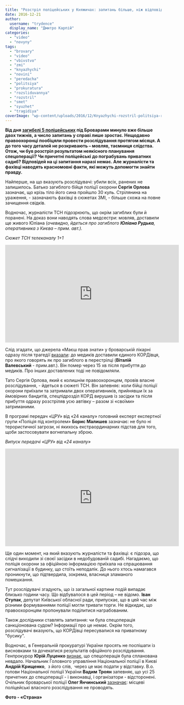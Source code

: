 ```yaml
---
title: "Розстріл поліцейських у Княжичах: запитань більше, ніж відповідей – ВІДЕО"
date: 2016-12-21
author: 
  username: "trydence"
  display_name: "Дмитро Карпій"
categories: 
  - "video"
  - "novyny"
tags: 
  - "brovary"
  - "video"
  - "vbivstvo"
  - "zmi"
  - "knyazhychi"
  - "novini"
  - "peredacha"
  - "politsiya"
  - "prokuratura"
  - "rozsliduvannya"
  - "rozstril"
  - "smet"
  - "syuzhet"
  - "tragidiya"
coverImage: "wp-content/uploads/2016/12/Knyazhychi-rozstril-politsiya-rajduzhna-Kornijchuka-SHeptytskogo.jpg"
---
```


**Від дня [загибелі 5 поліцейських](https://mpz.brovary.org/v-perestriltsi-pid-brovaramy-zagynulo-5-politsejskyh-dvoye-z-nyh-brovarchany/) під Броварами минуло вже більше двох тижнів, а число запитань у справі лише зростає. Нещодавно правоохоронці пообіцяли провести розслідування протягом місяця. А до того часу деталей не розкривають – мовляв, таємниця слідства. Отож, чи був розстріл результатом неякісного планування спецоперації? Чи причетні поліцейські до пограбувань приватних садиб? Відповідей на ці запитання наразі немає. Але журналісти та фахівці наводять красномовні факти, які можуть допомогти знайти правду.**

Найперше, на що вказують розслідувачі: убили всіх, ранених не залишилось. Батько загиблого бійця поліції охорони **Сергія Орлова** зазначає, що крізь тіло його сина пройшло 30 куль. Стрілянина на ураження, - зазначають фахівці в сюжетах ЗМІ, - більше схожа на повне зачищення свідків.

Водночас, журналісти ТСН підозрюють, що окрім загиблих були й поранені. На доказ вони наводять слова медсестри: мовляв, доставили ще живого Юліана (_очевидно, йдеться про загиблого **Юліана Рудька**, оперативника з Києва – прим. авт.)._

_Сюжет ТСН телеканалу 1+1_

<iframe src="https://www.youtube.com/embed/4KzStxbgOVw" width="560" height="315" frameborder="0" allowfullscreen="allowfullscreen"></iframe>

Слід згадати, що джерела «Маєш прав знати» у броварській лікарні одразу після трагедії [вказали](https://mpz.brovary.org/v-perestriltsi-pid-brovaramy-zagynulo-5-politsejskyh-dvoye-z-nyh-brovarchany/): до медиків доставили єдиного КОРДівця, про якого говорять як про загиблого в перестрілці (**Віталій Валевський** - прим.авт.). Він помер через 15 хв після прибуття до медиків. Про інших доставлених тоді не повідомляли.

Тато Сергія Орлова, який є колишнім правоохоронцем, провів власне розслідування, - йдеться в сюжеті ТСН. Він запевняє: коли бійці поліції охорони приїхали та затримали двох оперативників, прийнявши їх за ймовірних бандитів, спецпідрозділ КОРД вирушив із засідки та після прибуття одразу розстріляв усю автівку – разом зі «своїми» затриманими.

В програмі передач «ЦРУ» від «24 каналу» головний експерт експертної групи «Поліція під контролем» **Борис Малишев** зазначає: не було ні терористичної загрози, ні якихось екстраординарних підстав для того, щоби застосовувати вогнепальну зброю.

_Випуск передачі «ЦРУ» від «24 каналу»_

<iframe src="https://www.youtube.com/embed/c30yOlfJywg" width="560" height="315" frameborder="0" allowfullscreen="allowfullscreen"></iframe>

Ще один момент, на який вказують журналісти та фахівці: є підозра, що слідчі виходили зі своєї засідки в недобудованій садибі. Нагадаємо, що поліція охорони за офіційною інформацією приїхала на спрацювання сигналізації в будинку, що стоїть неподалік. До нього хтось намагався проникнути, що підтвердила, зокрема, власниця зламаного помешкання.

Тут розслідувачі згадують, що із загальної картини подій випадає близько години часу. Що відбувалося в цей період – не відомо. **Іван Ступак**, депутат Київської обласної ради, припускає, що в цей час між різними формуваннями поліції могли тривати торги. Не відкидає, що правоохоронцям пропонували поділитися награбованим.

Також дослідники ставлять запитання: чи була спецоперація санкціонована судом? Інформації про це немає. Окрім того, розслідувачі вказують, що КОРДівці пересувалися на приватному "бусику".

Водночас, в Генеральній прокуратурі України просять не поспішати із висновками та дочекатися результатів офіційного розслідування. Генпрокурор **Юрій Луценко** [визнає](http://www.pravda.com.ua/news/2016/12/10/7129456/), що спецоперація була спланована невдало. Начальник Головного управління Національної поліції в Києві **Андрій Крищенко**,  з його слів,  через це має подати у відставку. В.о. голови Національної поліції України **Вадим** **Троян** запевняє, що усі 25 причетних до спецоперації - і виконавці, і організатори - відсторонені. Очільник броварської поліції **Олег Янчинський** [зазначає](https://mpz.brovary.org/oleg-yanchynskyj-cherez-pivroku-brovarskyj-viddil-politsiyi-zapratsyuye-na-povnu/): місцеві поліцейські власного розслідування не проводять.

**Фото - «Страна»**
